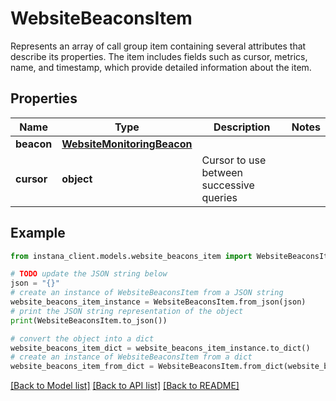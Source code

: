 # WebsiteBeaconsItem

Represents an array of call group item containing several attributes that describe its properties. The item includes fields such as cursor, metrics, name, and timestamp, which provide detailed information about the item. 

## Properties

Name | Type | Description | Notes
------------ | ------------- | ------------- | -------------
**beacon** | [**WebsiteMonitoringBeacon**](WebsiteMonitoringBeacon.md) |  | 
**cursor** | **object** | Cursor to use between successive queries | 

## Example

```python
from instana_client.models.website_beacons_item import WebsiteBeaconsItem

# TODO update the JSON string below
json = "{}"
# create an instance of WebsiteBeaconsItem from a JSON string
website_beacons_item_instance = WebsiteBeaconsItem.from_json(json)
# print the JSON string representation of the object
print(WebsiteBeaconsItem.to_json())

# convert the object into a dict
website_beacons_item_dict = website_beacons_item_instance.to_dict()
# create an instance of WebsiteBeaconsItem from a dict
website_beacons_item_from_dict = WebsiteBeaconsItem.from_dict(website_beacons_item_dict)
```
[[Back to Model list]](../README.md#documentation-for-models) [[Back to API list]](../README.md#documentation-for-api-endpoints) [[Back to README]](../README.md)



